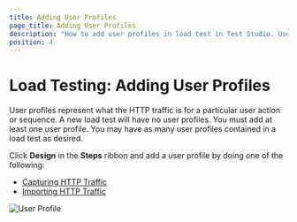 ```yaml
---
title: Adding User Profiles
page_title: Adding User Profiles
description: "How to add user profiles in load test in Test Studio. User profiles in load testing represent what the HTTP traffic is for a particular user action or sequence"
position: 4
---
```

# Load Testing: Adding User Profiles

User profiles represent what the HTTP traffic is for a particular user action or sequence. A new load test will have no user profiles. You must add at least one user profile. You may have as many user profiles contained in a load test as desired.

Click **Design** in the **Steps** ribbon and add a user profile by doing one of the following:

- <a href="/features/testing-types/load-testing/capturing-traffic" target="_blank">Capturing HTTP Traffic</a>
- <a href="/features/testing-types/load-testing/importing-traffic" target="_blank">Importing HTTP Traffic</a>

![User Profile][1]

[1]: /img/features/testing-types/load-testing/adding-user-profiles/fig1.png
